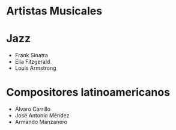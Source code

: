 # Artistas Musicales 
# Jazz 
- Frank Sinatra
- Ella Fitzgerald
- Louis Armstrong
# Compositores latinoamericanos
- Álvaro Carrillo
- José Antonio Méndez
- Armando Manzanero 